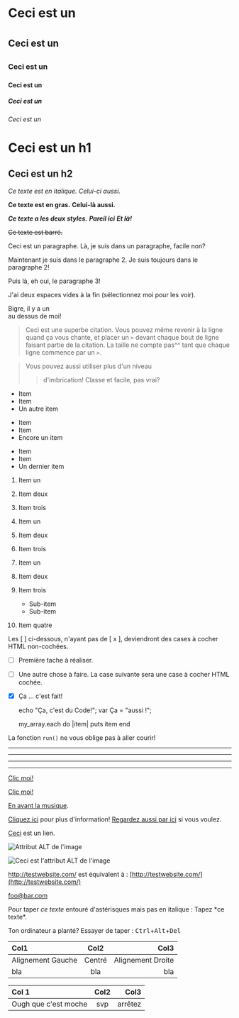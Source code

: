 
<!-- Ce qui veut dire que vous pouvez utiliser des balises HTML dans un fichier
Markdown, comme la balise commentaire dans laquelle nous sommes à présent, car
celle-ci ne sera pas affectée par l'analyseur syntaxique du Markdown.
Toutefois, si vous voulez créer une balise HTML dans un fichier Markdown,
vous ne pourrez pas utiliser du Markdown à l'intérieur de cette derniere. -->

# Ceci est un <h1>
## Ceci est un <h2>
### Ceci est un <h3>
#### Ceci est un <h4>
##### Ceci est un <h5>
###### Ceci est un <h6>

Ceci est un h1
=============

Ceci est un h2
-------------

*Ce texte est en italique.*
_Celui-ci aussi._

**Ce texte est en gras.**
__Celui-là aussi.__

***Ce texte a les deux styles.***
**_Pareil ici_**
*__Et là!__*

~~Ce texte est barré.~~

Ceci est un paragraphe. Là, je suis dans un paragraphe, facile non?

Maintenant je suis dans le paragraphe 2.
Je suis toujours dans le paragraphe 2!


Puis là, eh oui, le paragraphe 3!

J'ai deux espaces vides à la fin (sélectionnez moi pour les voir).

Bigre, il y a un <br /> au dessus de moi!

> Ceci est une superbe citation. Vous pouvez même
> revenir à la ligne quand ça vous chante, et placer un `>`
> devant chaque bout de ligne faisant partie
> de la citation.
> La taille ne compte pas^^ tant que chaque ligne commence par un `>`.

> Vous pouvez aussi utiliser plus d'un niveau
>> d'imbrication!
> Classe et facile, pas vrai?

* Item
* Item
* Un autre item

+ Item
+ Item
+ Encore un item

- Item
- Item
- Un dernier item

1. Item un
2. Item deux
3. Item trois

1. Item un
1. Item deux
1. Item trois

1. Item un
2. Item deux
3. Item trois
   * Sub-item
   * Sub-item
4. Item quatre

Les [ ] ci-dessous, n'ayant pas de [ x ], deviendront des cases à cocher HTML
non-cochées.
- [ ] Première tache à réaliser.
- [ ] Une autre chose à faire.
La case suivante sera une case à cocher HTML cochée.
- [x] Ça ... c'est fait!

    echo "Ça, c'est du Code!";
    var Ça = "aussi !";

    my_array.each do |item|
      puts item
    end

La fonction `run()` ne vous oblige pas à aller courir!



***
---
- - -
****************

[Clic moi!](http://test.com/)

[Clic moi!](http://test.com/ "Lien vers Test.com")

[En avant la musique](/music/).

[Cliquez ici][link1] pour plus d'information!
[Regardez aussi par ici][foobar] si vous voulez.

[link1]: http://test.com/ "Cool!"
[foobar]: http://foobar.biz/ "Génial!"

[Ceci][] est un lien.

[Ceci]:http://ceciestunlien.com/

![Attribut ALT de l'image](http://imgur.com/monimage.jpg "Titre optionnel")

![Ceci est l'attribut ALT de l'image][monimage]

[monimage]: relative/urls/cool/image.jpg "si vous voulez un titre, c'est ici."

<http://testwebsite.com/> est équivalent à :
[http://testwebsite.com/](http://testwebsite.com/)

<foo@bar.com>

Pour taper *ce texte* entouré d'astérisques mais pas en italique :
Tapez \*ce texte\*.

Ton ordinateur a planté? Essayer de taper :
<kbd>Ctrl</kbd>+<kbd>Alt</kbd>+<kbd>Del</kbd>

| Col1              | Col2     | Col3              |
| :---------------- | :------: | ----------------: |
| Alignement Gauche | Centré   | Alignement Droite |
| bla               | bla      | bla               |

Col 1 | Col2 | Col3
:-- | :-: | --:
Ough que c'est moche | svp | arrêtez

